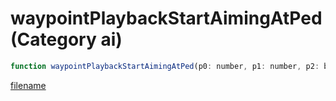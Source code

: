 # waypointPlaybackStartAimingAtPed (Category ai)

```js
function waypointPlaybackStartAimingAtPed(p0: number, p1: number, p2: boolean): void
```

[filename](waypointPlaybackStartAimingAtPed_m.md ':include')